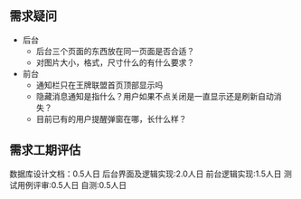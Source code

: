 ## 需求疑问
- 后台
    - 后台三个页面的东西放在同一页面是否合适？
    - 对图片大小，格式，尺寸什么的有什么要求？
- 前台
    - 通知栏只在王牌联盟首页顶部显示吗
    - 隐藏消息通知是指什么？用户如果不点关闭是一直显示还是刷新自动消失？
    - 目前已有的用户提醒弹窗在哪，长什么样？

## 需求工期评估
数据库设计文档：0.5人日
后台界面及逻辑实现:2.0人日
前台逻辑实现:1.5人日
测试用例评审:0.5人日
自测:0.5人日
